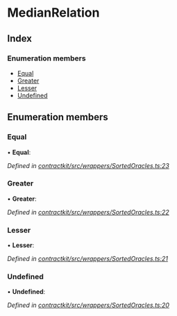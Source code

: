 # MedianRelation

## Index

### Enumeration members

* [Equal](_wrappers_sortedoracles_.medianrelation.md#equal)
* [Greater](_wrappers_sortedoracles_.medianrelation.md#greater)
* [Lesser](_wrappers_sortedoracles_.medianrelation.md#lesser)
* [Undefined](_wrappers_sortedoracles_.medianrelation.md#undefined)

## Enumeration members

### Equal

• **Equal**:

_Defined in_ [_contractkit/src/wrappers/SortedOracles.ts:23_](https://github.com/celo-org/celo-monorepo/blob/master/packages/sdk/contractkit/src/wrappers/SortedOracles.ts#L23)

### Greater

• **Greater**:

_Defined in_ [_contractkit/src/wrappers/SortedOracles.ts:22_](https://github.com/celo-org/celo-monorepo/blob/master/packages/sdk/contractkit/src/wrappers/SortedOracles.ts#L22)

### Lesser

• **Lesser**:

_Defined in_ [_contractkit/src/wrappers/SortedOracles.ts:21_](https://github.com/celo-org/celo-monorepo/blob/master/packages/sdk/contractkit/src/wrappers/SortedOracles.ts#L21)

### Undefined

• **Undefined**:

_Defined in_ [_contractkit/src/wrappers/SortedOracles.ts:20_](https://github.com/celo-org/celo-monorepo/blob/master/packages/sdk/contractkit/src/wrappers/SortedOracles.ts#L20)

